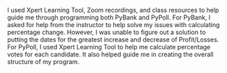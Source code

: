 I used Xpert Learning Tool, Zoom recordings, and class resources to help guide me through programming both PyBank and PyPoll. 
For PyBank, I asked for help from the instructor to help solve my issues with calculating percentage change. 
  However, I was unable to figure out a solution to putting the dates for the greatest increase and decrease of Profit/Losses.
For PyPoll, I used Xpert Learning Tool to help me calculate percentage votes for each candidate. It also helped guide me in creating the overall structure of my program.
